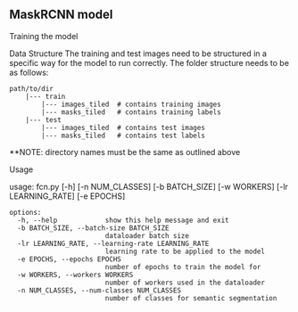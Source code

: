 ## MaskRCNN model

Training the model

Data Structure
The training and test images need to be structured in a specific way for the model to run correctly. The folder structure needs to be as follows:

```
path/to/dir
    |--- train
        |--- images_tiled  # contains training images
        |--- masks_tiled   # contains training labels
    |--- test
        |--- images_tiled  # contains test images
        |--- masks_tiled   # contains test labels
```

**NOTE: directory names must be the same as outlined above

Usage

usage: fcn.py [-h] [-n NUM_CLASSES] [-b BATCH_SIZE] [-w WORKERS] [-lr LEARNING_RATE] [-e EPOCHS] 

```
options:
  -h, --help            show this help message and exit
  -b BATCH_SIZE, --batch-size BATCH_SIZE
                        dataloader batch size
  -lr LEARNING_RATE, --learning-rate LEARNING_RATE
                        learning rate to be applied to the model
  -e EPOCHS, --epochs EPOCHS
                        number of epochs to train the model for
  -w WORKERS, --workers WORKERS
                        number of workers used in the dataloader
  -n NUM_CLASSES, --num-classes NUM_CLASSES
                        number of classes for semantic segmentation
```